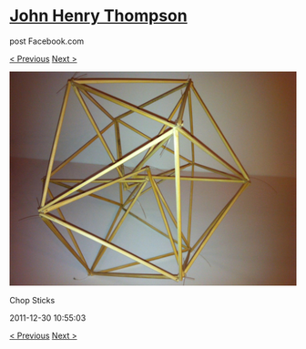 # [John Henry Thompson](../README.md)
post Facebook.com

[< Previous](2011-12-30-5.md) [Next >](2011-12-30-7.md)

[![](../media/2011-12-30/Chop-Sticks-3.jpg)](../README.md)

Chop Sticks

2011-12-30 10:55:03

[< Previous](2011-12-30-5.md) [Next >](2011-12-30-7.md)